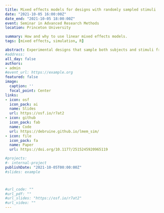 ```yaml
---
title: Mixed effects models for designs with randomly sampled stimuli
date: "2021-10-05 16:00:00Z"
date_end: "2021-10-05 18:00:00Z"
event: Seminar in Advanced Research Methods
location: Princeton University

summary: How and why to use linear mixed effects models.
tags: [mixed effects, simulation, R]

abstract: Experimental designs that sample both subjects and stimuli from a larger population need to account for random effects of both subjects and stimuli using mixed-effects models. However, much of this research is analyzed using analysis of variance on aggregated responses because researchers are not confident specifying and interpreting mixed-effects models. I will explain how to simulate data with random-effects structure (using the faux R package) and analyze the data using linear mixed-effects regression (with the lme4 R package), with a focus on interpreting the output in light of the simulated parameters. 
#address:
all_day: false
authors: 
- admin
#event_url: https://example.org
featured: false
image:
  caption: ''
  focal_point: Center
links:
- icon: osf
  icon_pack: ai
  name: Slides
  url: https://osf.io/r7at2
- icon: github
  icon_pack: fab
  name: Code
  url: https://debruine.github.io/lmem_sim/
- icon: file
  icon_pack: fa
  name: Paper
  url: https://doi.org/10.1177/2515245920965119

#projects:
#- internal-project
publishDate: "2021-10-05T00:00:00Z"
#slides: example



#url_code: ""
#url_pdf: ""
#url_slides: "https://osf.io/r7at2"
#url_video: ""
---
```


